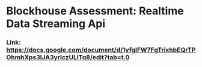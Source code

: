 # Blockhouse Assessment: Realtime Data Streaming Api

### Link: https://docs.google.com/document/d/1yfgIFW7FgTrixhbEQrTPOhmhXps3lJA3yrIczULITq8/edit?tab=t.0

